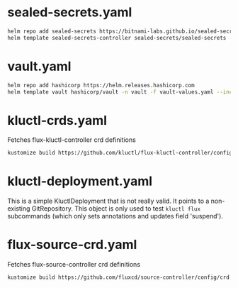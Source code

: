 # sealed-secrets.yaml
```bash
helm repo add sealed-secrets https://bitnami-labs.github.io/sealed-secrets
helm template sealed-secrets-controller sealed-secrets/sealed-secrets -n kube-system --include-crds --skip-tests > sealed-secrets.yaml
```

# vault.yaml
```bash
helm repo add hashicorp https://helm.releases.hashicorp.com
helm template vault hashicorp/vault -n vault -f vault-values.yaml --include-crds --skip-tests > vault.yaml
```

# kluctl-crds.yaml
Fetches flux-kluctl-controller crd definitions
```bash
kustomize build https://github.com/kluctl/flux-kluctl-controller/config/crd > kluctl-crds.yaml
```

# kluctl-deployment.yaml
This is a simple KluctlDeployment that is not really valid. It points to a non-existing GitRepository. This object is only used to test `kluctl flux` subcommands (which only sets annotations and updates field 'suspend').

# flux-source-crd.yaml
Fetches flux-source-controller crd definitions
```bash
kustomize build https://github.com/fluxcd/source-controller/config/crd > flux-source-crd.yaml
```